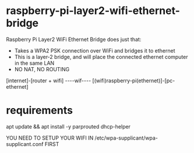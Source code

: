 # raspberry-pi-layer2-wifi-ethernet-bridge
Raspberry Pi Layer2 WiFi Ethernet Bridge does just that:
- Takes a WPA2 PSK connection over WiFi and bridges it to ethernet
- This is a layer-2 bridge, and will place the connected ethernet computer in the same LAN
- NO NAT, NO ROUTING

[internet]-[router + wifi] ----wif---- [(wifi)raspberry-pi(ethernet)]-[pc-ethernet]

# requirements
apt update && apt install -y parprouted dhcp-helper


YOU NEED TO SETUP YOUR WIFI IN /etc/wpa-supplicant/wpa-supplicant.conf FIRST

